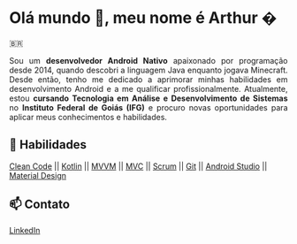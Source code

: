 # Olá mundo 👋, meu nome é Arthur �

🇧🇷

<p align="justify"> Sou um <b>desenvolvedor Android Nativo</b> apaixonado por programação desde 2014, quando descobri a linguagem Java enquanto jogava Minecraft. Desde então, tenho me dedicado a aprimorar minhas habilidades em desenvolvimento Android e a me qualificar profissionalmente. Atualmente, estou <b>cursando Tecnologia em Análise e Desenvolvimento de Sistemas</b> no <b>Instituto Federal de Goiás (IFG)</b> e procuro novas oportunidades para aplicar meus conhecimentos e habilidades.</p>

## 🌱 Habilidades

<a href="https://github.com/arthurjf/">Clean Code</a> || <a href="https://github.com/arthurjf/">Kotlin</a> || <a href="https://github.com/arthurjf/">MVVM</a> || <a href="https://github.com/arthurjf/">MVC</a> || <a href="https://github.com/arthurjf/">Scrum</a> || <a href="https://github.com/arthurjf/">Git</a> || <a href="https://github.com/arthurjf/">Android Studio</a> || <a href="https://github.com/arthurjf/">Material Design</a>

## 📫 Contato

[LinkedIn](https://www.linkedin.com/in/arthurjf/)